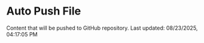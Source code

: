# Auto Push File

Content that will be pushed to GitHub repository.
Last updated: 08/23/2025, 04:17:05 PM